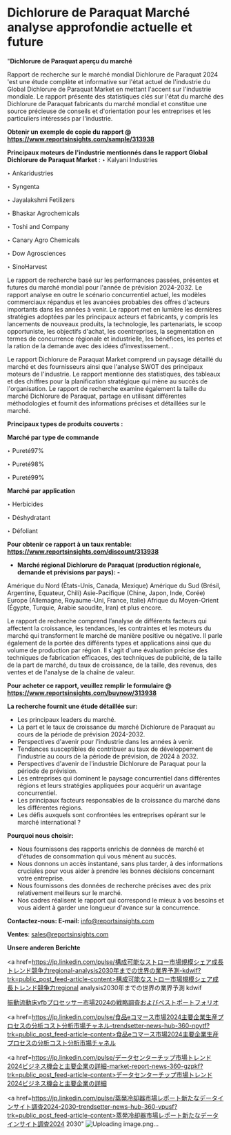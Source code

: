 # Dichlorure de Paraquat Marché analyse approfondie actuelle et future

"<strong>Dichlorure de Paraquat aperçu du marché</strong>

Rapport de recherche sur le marché mondial Dichlorure de Paraquat 2024 'est une étude complète et informative sur l'état actuel de l'industrie du Global Dichlorure de Paraquat Market en mettant l'accent sur l'industrie mondiale. Le rapport présente des statistiques clés sur l'état du marché des Dichlorure de Paraquat fabricants du marché mondial et constitue une source précieuse de conseils et d'orientation pour les entreprises et les particuliers intéressés par l'industrie.

<strong>Obtenir un exemple de copie du rapport @ <a href=https://www.reportsinsights.com/sample/313938>https://www.reportsinsights.com/sample/313938</a></strong>

<strong>Principaux moteurs de l'industrie mentionnés dans le rapport Global Dichlorure de Paraquat Market</strong> :
‣ Kalyani Industries

‣ Ankaridustries

‣ Syngenta

‣ Jayalakshmi Fetilizers

‣ Bhaskar Agrochemicals

‣ Toshi and Company

‣ Canary Agro Chemicals

‣ Dow Agrosciences

‣ SinoHarvest

Le rapport de recherche basé sur les performances passées, présentes et futures du marché mondial pour l'année de prévision 2024-2032. Le rapport analyse en outre le scénario concurrentiel actuel, les modèles commerciaux répandus et les avancées probables des offres d'acteurs importants dans les années à venir. Le rapport met en lumière les dernières stratégies adoptées par les principaux acteurs et fabricants, y compris les lancements de nouveaux produits, la technologie, les partenariats, le scoop opportuniste, les objectifs d'achat, les coentreprises, la segmentation en termes de concurrence régionale et industrielle, les bénéfices, les pertes et la ration de la demande avec des idées d'investissement. .

Le rapport Dichlorure de Paraquat Market comprend un paysage détaillé du marché et des fournisseurs ainsi que l'analyse SWOT des principaux moteurs de l'industrie. Le rapport mentionne des statistiques, des tableaux et des chiffres pour la planification stratégique qui mène au succès de l'organisation. Le rapport de recherche examine également la taille du marché Dichlorure de Paraquat, partage en utilisant différentes méthodologies et fournit des informations précises et détaillées sur le marché.

<strong>Principaux types de produits couverts :</strong>

<strong>Marché par type de commande</strong>

‣ Pureté97%

‣ Pureté98%

‣ Pureté99%

<strong>Marché par application</strong>

‣ Herbicides

‣ Déshydratant

‣ Défoliant

<strong>Pour obtenir ce rapport à un taux rentable: <a href=https://www.reportsinsights.com/discount/313938>https://www.reportsinsights.com/discount/313938</a></strong>
<ul>
  <li><strong>Marché régional Dichlorure de Paraquat (production régionale, demande et prévisions par pays): -</strong></li>
</ul>
Amérique du Nord (États-Unis, Canada, Mexique)
Amérique du Sud (Brésil, Argentine, Equateur, Chili)
Asie-Pacifique (Chine, Japon, Inde, Corée)
Europe (Allemagne, Royaume-Uni, France, Italie)
Afrique du Moyen-Orient (Égypte, Turquie, Arabie saoudite, Iran) et plus encore.

Le rapport de recherche comprend l’analyse de différents facteurs qui affectent la croissance, les tendances, les contraintes et les moteurs du marché qui transforment le marché de manière positive ou négative. Il parle également de la portée des différents types et applications ainsi que du volume de production par région. Il s'agit d'une évaluation précise des techniques de fabrication efficaces, des techniques de publicité, de la taille de la part de marché, du taux de croissance, de la taille, des revenus, des ventes et de l'analyse de la chaîne de valeur.

<strong>Pour acheter ce rapport, veuillez remplir le formulaire @   <a href=https://www.reportsinsights.com/buynow/313938>https://www.reportsinsights.com/buynow/313938</a></strong>

<strong>La recherche fournit une étude détaillée sur:</strong>
<ul>
  <li>Les principaux leaders du marché.</li>
  <li>La part et le taux de croissance du marché Dichlorure de Paraquat au cours de la période de prévision 2024-2032.</li>
  <li>Perspectives d'avenir pour l'industrie dans les années à venir.</li>
  <li>Tendances susceptibles de contribuer au taux de développement de l'industrie au cours de la période de prévision, de 2024 à 2032.</li>
  <li>Perspectives d'avenir de l'industrie Dichlorure de Paraquat pour la période de prévision.</li>
  <li>Les entreprises qui dominent le paysage concurrentiel dans différentes régions et leurs stratégies appliquées pour acquérir un avantage concurrentiel.</li>
  <li>Les principaux facteurs responsables de la croissance du marché dans les différentes régions.</li>
  <li>Les défis auxquels sont confrontées les entreprises opérant sur le marché international ?</li>
</ul>
<strong>Pourquoi nous choisir:</strong>
<ul>
  <li>Nous fournissons des rapports enrichis de données de marché et d'études de consommation qui vous mènent au succès.</li>
  <li>Nous donnons un accès instantané, sans plus tarder, à des informations cruciales pour vous aider à prendre les bonnes décisions concernant votre entreprise.</li>
  <li>Nous fournissons des données de recherche précises avec des prix relativement meilleurs sur le marché.</li>
  <li>Nos cadres réalisent le rapport qui correspond le mieux à vos besoins et vous aident à garder une longueur d'avance sur la concurrence.</li>
</ul>
<strong>Contactez-nous:
</strong><strong>E-mail:</strong> <a href=mailto:info@reportsinsights.com>info@reportsinsights.com</a>

<strong>Ventes</strong>: <a href=mailto:sales@reportsinsights.com>sales@reportsinsights.com</a>

<strong>Unsere anderen Berichte</strong>

<a href=https://jp.linkedin.com/pulse/構成可能なストロー市場規模シェア成長トレンド競争力regional-analysis2030年までの世界の業界予測-kdwif?trk=public_post_feed-article-content>構成可能なストロー市場規模シェア成長トレンド競争力regional analysis2030年までの世界の業界予測 kdwif</a>

<a href=https://www.linkedin.com/pulse/振動流動床vfbプロセッサー市場2024の戦略調査およびベストポートフォリオ-reportsinsights-pvt-ltd-otosf/>振動流動床vfbプロセッサー市場2024の戦略調査およびベストポートフォリオ</a>

<a href=https://jp.linkedin.com/pulse/食品eコマース市場2024主要企業生産プロセスの分析コスト分析市場チャネル-trendsetter-news-hub-360-npytf?trk=public_post_feed-article-content>食品eコマース市場2024主要企業生産プロセスの分析コスト分析市場チャネル</a>

<a href=https://jp.linkedin.com/pulse/データセンターチップ市場トレンド2024ビジネス機会と主要企業の詳細-market-report-news-360-gzpkf?trk=public_post_feed-article-content>データセンターチップ市場トレンド2024ビジネス機会と主要企業の詳細</a>

<a href=https://jp.linkedin.com/pulse/蒸発冷却器市場レポート新たなデータインサイト調査2024-2030-trendsetter-news-hub-360-vpusf?trk=public_post_feed-article-content>蒸発冷却器市場レポート新たなデータインサイト調査2024 2030</a>"
![Uploading image.png…]()
